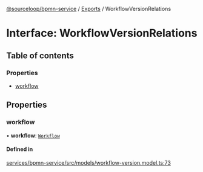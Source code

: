 [@sourceloop/bpmn-service](../README.md) / [Exports](../modules.md) / WorkflowVersionRelations

# Interface: WorkflowVersionRelations

## Table of contents

### Properties

- [workflow](WorkflowVersionRelations.md#workflow)

## Properties

### workflow

• **workflow**: [`Workflow`](../classes/Workflow.md)

#### Defined in

[services/bpmn-service/src/models/workflow-version.model.ts:73](https://github.com/sourcefuse/loopback4-microservice-catalog/blob/a84fe677/services/bpmn-service/src/models/workflow-version.model.ts#L73)
